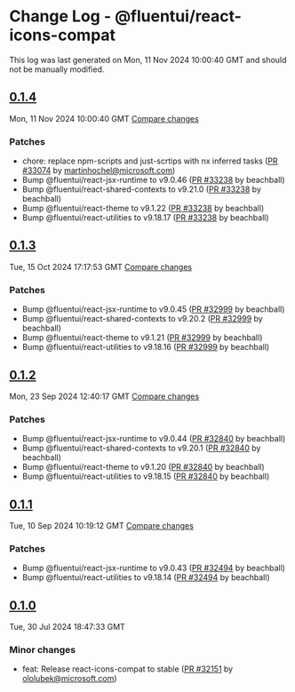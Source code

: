 # Change Log - @fluentui/react-icons-compat

This log was last generated on Mon, 11 Nov 2024 10:00:40 GMT and should not be manually modified.

<!-- Start content -->

## [0.1.4](https://github.com/microsoft/fluentui/tree/@fluentui/react-icons-compat_v0.1.4)

Mon, 11 Nov 2024 10:00:40 GMT 
[Compare changes](https://github.com/microsoft/fluentui/compare/@fluentui/react-icons-compat_v0.1.3..@fluentui/react-icons-compat_v0.1.4)

### Patches

- chore: replace npm-scripts and just-scrtips with nx inferred tasks ([PR #33074](https://github.com/microsoft/fluentui/pull/33074) by martinhochel@microsoft.com)
- Bump @fluentui/react-jsx-runtime to v9.0.46 ([PR #33238](https://github.com/microsoft/fluentui/pull/33238) by beachball)
- Bump @fluentui/react-shared-contexts to v9.21.0 ([PR #33238](https://github.com/microsoft/fluentui/pull/33238) by beachball)
- Bump @fluentui/react-theme to v9.1.22 ([PR #33238](https://github.com/microsoft/fluentui/pull/33238) by beachball)
- Bump @fluentui/react-utilities to v9.18.17 ([PR #33238](https://github.com/microsoft/fluentui/pull/33238) by beachball)

## [0.1.3](https://github.com/microsoft/fluentui/tree/@fluentui/react-icons-compat_v0.1.3)

Tue, 15 Oct 2024 17:17:53 GMT 
[Compare changes](https://github.com/microsoft/fluentui/compare/@fluentui/react-icons-compat_v0.1.2..@fluentui/react-icons-compat_v0.1.3)

### Patches

- Bump @fluentui/react-jsx-runtime to v9.0.45 ([PR #32999](https://github.com/microsoft/fluentui/pull/32999) by beachball)
- Bump @fluentui/react-shared-contexts to v9.20.2 ([PR #32999](https://github.com/microsoft/fluentui/pull/32999) by beachball)
- Bump @fluentui/react-theme to v9.1.21 ([PR #32999](https://github.com/microsoft/fluentui/pull/32999) by beachball)
- Bump @fluentui/react-utilities to v9.18.16 ([PR #32999](https://github.com/microsoft/fluentui/pull/32999) by beachball)

## [0.1.2](https://github.com/microsoft/fluentui/tree/@fluentui/react-icons-compat_v0.1.2)

Mon, 23 Sep 2024 12:40:17 GMT 
[Compare changes](https://github.com/microsoft/fluentui/compare/@fluentui/react-icons-compat_v0.1.1..@fluentui/react-icons-compat_v0.1.2)

### Patches

- Bump @fluentui/react-jsx-runtime to v9.0.44 ([PR #32840](https://github.com/microsoft/fluentui/pull/32840) by beachball)
- Bump @fluentui/react-shared-contexts to v9.20.1 ([PR #32840](https://github.com/microsoft/fluentui/pull/32840) by beachball)
- Bump @fluentui/react-theme to v9.1.20 ([PR #32840](https://github.com/microsoft/fluentui/pull/32840) by beachball)
- Bump @fluentui/react-utilities to v9.18.15 ([PR #32840](https://github.com/microsoft/fluentui/pull/32840) by beachball)

## [0.1.1](https://github.com/microsoft/fluentui/tree/@fluentui/react-icons-compat_v0.1.1)

Tue, 10 Sep 2024 10:19:12 GMT 
[Compare changes](https://github.com/microsoft/fluentui/compare/@fluentui/react-icons-compat_v0.1.0..@fluentui/react-icons-compat_v0.1.1)

### Patches

- Bump @fluentui/react-jsx-runtime to v9.0.43 ([PR #32494](https://github.com/microsoft/fluentui/pull/32494) by beachball)
- Bump @fluentui/react-utilities to v9.18.14 ([PR #32494](https://github.com/microsoft/fluentui/pull/32494) by beachball)

## [0.1.0](https://github.com/microsoft/fluentui/tree/@fluentui/react-icons-compat_v0.1.0)

Tue, 30 Jul 2024 18:47:33 GMT

### Minor changes

- feat: Release react-icons-compat to stable ([PR #32151](https://github.com/microsoft/fluentui/pull/32151) by ololubek@microsoft.com)

